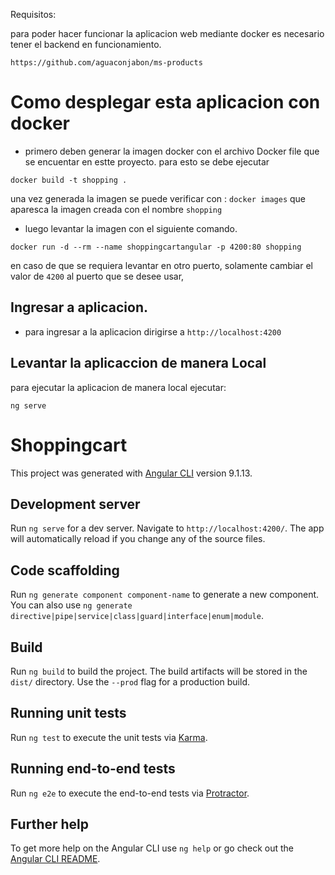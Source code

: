Requisitos:

para poder hacer funcionar la aplicacion web mediante docker es necesario tener el backend en funcionamiento.

`https://github.com/aguaconjabon/ms-products`

# Como desplegar esta aplicacion con docker

- primero deben generar la imagen docker con el archivo Docker file que se encuentar en estte proyecto.
  para esto se debe ejecutar

`docker build -t shopping . `

una vez generada la imagen se puede verificar con : `docker images` que aparesca la imagen creada con el nombre `shopping`

- luego levantar la imagen con el siguiente comando.

`docker run -d --rm --name shoppingcartangular -p 4200:80 shopping`

en caso de que se requiera levantar en otro puerto, solamente cambiar el valor de `4200` al puerto que se desee usar,

## Ingresar a aplicacion.

- para ingresar a la aplicacion dirigirse a `http://localhost:4200`

## Levantar la aplicaccion de manera Local

para ejecutar la aplicacion de manera local ejecutar:

`ng serve`

# Shoppingcart

This project was generated with [Angular CLI](https://github.com/angular/angular-cli) version 9.1.13.

## Development server

Run `ng serve` for a dev server. Navigate to `http://localhost:4200/`. The app will automatically reload if you change any of the source files.

## Code scaffolding

Run `ng generate component component-name` to generate a new component. You can also use `ng generate directive|pipe|service|class|guard|interface|enum|module`.

## Build

Run `ng build` to build the project. The build artifacts will be stored in the `dist/` directory. Use the `--prod` flag for a production build.

## Running unit tests

Run `ng test` to execute the unit tests via [Karma](https://karma-runner.github.io).

## Running end-to-end tests

Run `ng e2e` to execute the end-to-end tests via [Protractor](http://www.protractortest.org/).

## Further help

To get more help on the Angular CLI use `ng help` or go check out the [Angular CLI README](https://github.com/angular/angular-cli/blob/master/README.md).
